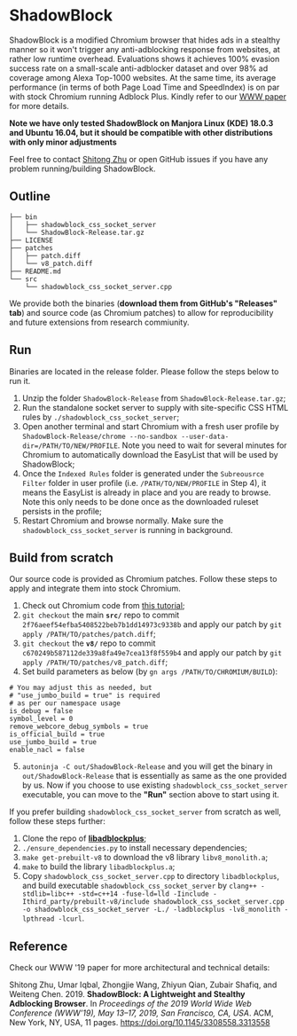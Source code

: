 # ShadowBlock
ShadowBlock is a modified Chromium browser that hides ads in a stealthy manner so it won't trigger any anti-adblocking response from websites, at rather low runtime overhead. Evaluations shows it achieves 100% evasion success rate on a small-scale anti-adblocker dataset and over 98% ad coverage among Alexa Top-1000 websites. At the same time, its average performance (in terms of both Page Load Time and SpeedIndex) is on par with stock Chromium running Adblock Plus. Kindly refer to our [WWW paper](#Reference) for more details.

**Note we have only tested ShadowBlock on Manjora Linux (KDE) 18.0.3 and Ubuntu 16.04, but it should be compatible with other distributions with only minor adjustments**

Feel free to contact [Shitong Zhu](mailto:shitong.zhu@email.ucr.edu) or open GitHub issues if you have any problem running/building ShadowBlock. 

## Outline
```
├── bin
│   ├── shadowblock_css_socket_server
│   └── ShadowBlock-Release.tar.gz
├── LICENSE
├── patches
│   ├── patch.diff
│   └── v8_patch.diff
├── README.md
└── src
    └── shadowblock_css_socket_server.cpp
```

We provide both the binaries (**download them from GitHub's "Releases" tab**) and source code (as Chromium patches) to allow for reproducibility and future extensions from research commiunity.

## Run
Binaries are located in the release folder. Please follow the steps below to run it.
1. Unzip the folder `ShadowBlock-Release` from `ShadowBlock-Release.tar.gz`;
2. Run the standalone socket server to supply with site-specific CSS HTML rules by `./shadowblock_css_socket_server`;
3. Open another terminal and start Chromium with a fresh user profile by `ShadowBlock-Release/chrome --no-sandbox --user-data-dir=/PATH/TO/NEW/PROFILE`. Note you need to wait for several minutes for Chromium to automatically download the EasyList that will be used by ShadowBlock;
4. Once the `Indexed Rules` folder is generated under the `Subreousrce Filter` folder in user profile (i.e. `/PATH/TO/NEW/PROFILE` in Step 4), it means the EasyList is already in place and you are ready to browse. Note this only needs to be done once as the downloaded ruleset persists in the profile;
5. Restart Chromium and browse normally. Make sure the `shadowblock_css_socket_server` is running in background.

## Build from scratch
Our source code is provided as Chromium patches. Follow these steps to apply and integrate them into stock Chromium.
1. Check out Chromium code from [this tutorial](https://www.chromium.org/developers/how-tos/get-the-code);
2. `git checkout` the main **`src/`** repo to commit `2f76aeef54efba5408522beb7b1dd14973c9338b` and apply our patch by `git apply /PATH/TO/patches/patch.diff`;
3. `git checkout` the **`v8/`** repo to commit `c670249b587112de339a8fa49e7cea13f8f559b4` and apply our patch by `git apply /PATH/TO/patches/v8_patch.diff`;
4. Set build parameters as below (by `gn args /PATH/TO/CHROMIUM/BUILD`):
```
# You may adjust this as needed, but 
# "use_jumbo_build = true" is required 
# as per our namespace usage
is_debug = false
symbol_level = 0
remove_webcore_debug_symbols = true
is_official_build = true
use_jumbo_build = true
enable_nacl = false
```
5. `autoninja -C out/ShadowBlock-Release` and you will get the binary in `out/ShadowBlock-Release` that is essentially as same as the one provided by us. Now if you choose to use existing `shadowblock_css_socket_server` executable, you can move to the **"Run"** section above to start using it.

If you prefer building `shadowblock_css_socket_server` from scratch as well, follow these steps further:
1. Clone the repo of [**libadblockplus**](https://github.com/adblockplus/libadblockplus);
2. `./ensure_dependencies.py` to install necessary dependencies;
3. `make get-prebuilt-v8` to download the v8 library `libv8_monolith.a`;
4. `make` to build the library `libadblockplus.a`;
5. Copy `shadowblock_css_socket_server.cpp` to directory `libadblockplus`, and build executable `shadowblock_css_socket_server` by `clang++ -stdlib=libc++ -std=c++14 -fuse-ld=lld -Iinclude -Ithird_party/prebuilt-v8/include shadowblock_css_socket_server.cpp -o shadowblock_css_socket_server -L./ -ladblockplus -lv8_monolith -lpthread -lcurl`.

## Reference
Check our WWW '19 paper for more architectural and technical details:

Shitong Zhu, Umar Iqbal, Zhongjie Wang, Zhiyun Qian, Zubair Shafiq, and Weiteng Chen. 2019. **ShadowBlock: A Lightweight and Stealthy Adblocking Browser**. In *Proceedings of the 2019 World Wide Web Conference (WWW’19), May 13–17, 2019, San Francisco, CA, USA*. ACM, New York, NY, USA, 11 pages. https://doi.org/10.1145/3308558.3313558
